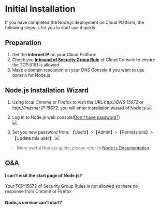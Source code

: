 # Initial Installation

If you have completed the Node.js deployment on Cloud Platform, the following steps is for you to start use it quikly

## Preparation

1. Get the **Internet IP** on your Cloud Platform
2. Check you **[Inbound of Security Group Rule](https://support.websoft9.com/docs/faq/tech-instance.html)** of Cloud Console to ensure the TCP:8161 is allowed
3. Make a domain resolution on your DNS Console if you want to use domain for Node.js

## Node.js Installation Wizard

1. Using local Chrome or Firefox to visit the URL *http://DNS:15672* or *http://Internet IP:15672*, you will enter installation wizard of Node.js
   ![](https://libs.websoft9.com/Websoft9/DocsPicture/zh/rabbitmq/rabbitmq-login-websoft9.png)

2. Log in to Node.js web console([Don't have password?](/stack-accounts.md#rabbitmq))  
   ![](https://libs.websoft9.com/Websoft9/DocsPicture/zh/rabbitmq/rabbitmq-bk-websoft9.png)

3. Set you new password from: 【Users】>【Admin】>【Permissions】>【Update this user】
   ![](https://libs.websoft9.com/Websoft9/DocsPicture/zh/rabbitmq/rabbitmq-pw-websoft9.png)

> More useful Node.js guide, please refer to [Node.js Documentation](https://www.rabbitmq.com/documentation.html)

## Q&A

#### I can't visit the start page of Node.js?

Your TCP:15672 of Security Group Rules is not allowed so there no response from Chrome or Firefox

#### Node.js service can't start? 